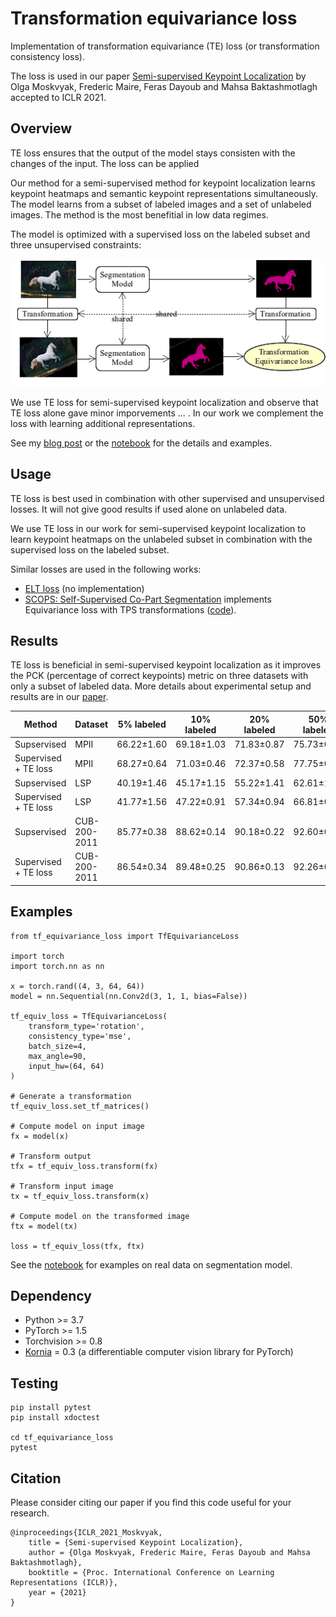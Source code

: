 # Transformation equivariance loss
Implementation of transformation equivariance (TE) loss (or transformation
consistency loss).

The loss is used in our paper [Semi-supervised Keypoint Localization](https://openreview.net/pdf?id=yFJ67zTeI2) by Olga Moskvyak, Frederic Maire, Feras Dayoub and Mahsa Baktashmotlagh accepted to ICLR 2021.


## Overview
TE loss ensures that the output of the model stays consisten with the changes of the input.
The loss can be applied

Our method for a semi-supervised method for keypoint localization learns keypoint heatmaps and semantic keypoint representations simultaneously. The model learns from a subset of labeled images and a set of unlabeled images. The method is the most benefitial in low data regimes.

The model is optimized with a supervised loss on the labeled subset and three unsupervised constraints:

![Transformation equivariance idea](images/tf_equivariance.png)


We use TE loss for semi-supervised keypoint localization and observe that TE loss alone gave minor imporvements ... . In our work we complement the loss with learning additional representations.

See my [blog post](https://olgamoskvyak.github.io/blog/unsupervised/losses/2021/03/25/transformation-equivariance-loss.html) or the [notebook](https://github.com/olgamoskvyak/tf_equivariance_loss/Examples.ipynb) for the details and examples.



## Usage
TE loss is best used in combination with other supervised and unsupervised losses.
It will not give good results if used alone on unlabeled data.

We use TE loss in our work for semi-supervised keypoint localization to learn
keypoint heatmaps on the unlabeled subset in combination with the supervised loss on the labeled subset.

Similar losses are used in the following works:
* [ELT loss](https://arxiv.org/pdf/1709.01591.pdf) (no implementation)
* [SCOPS: Self-Supervised Co-Part Segmentation](https://varunjampani.github.io/papers/hung19_SCOPS.pdf) implements Equivariance loss with TPS transformations ([code](https://github.com/NVlabs/SCOPS)).


## Results

TE loss is beneficial in semi-supervised keypoint localization as it improves
the PCK (percentage of correct keypoints) metric on three datasets with only
a subset of labeled data. More details about experimental setup and results
are in our [paper](https://openreview.net/pdf?id=yFJ67zTeI2).

| Method               | Dataset      | 5% labeled | 10% labeled | 20% labeled | 50% labeled |
|----------------------|--------------|------------|-------------|-------------|-------------|
| Supservised          | MPII         | 66.22±1.60 | 69.18±1.03  | 71.83±0.87  | 75.73±0.35  |
| Supervised + TE loss | MPII         | 68.27±0.64 | 71.03±0.46  | 72.37±0.58  | 77.75±0.31  |
| Supservised          | LSP          | 40.19±1.46 | 45.17±1.15  | 55.22±1.41  | 62.61±1.25  |
| Supervised + TE loss | LSP          | 41.77±1.56 | 47.22±0.91  | 57.34±0.94  | 66.81±0.62  |
| Supservised          | CUB-200-2011 | 85.77±0.38 | 88.62±0.14  | 90.18±0.22  | 92.60±0.28  |
| Supervised + TE loss | CUB-200-2011 | 86.54±0.34 | 89.48±0.25  | 90.86±0.13  | 92.26±0.06  |



## Examples
```
from tf_equivariance_loss import TfEquivarianceLoss

import torch
import torch.nn as nn

x = torch.rand((4, 3, 64, 64))
model = nn.Sequential(nn.Conv2d(3, 1, 1, bias=False))

tf_equiv_loss = TfEquivarianceLoss(
    transform_type='rotation',
    consistency_type='mse',
    batch_size=4,
    max_angle=90,
    input_hw=(64, 64)
)

# Generate a transformation
tf_equiv_loss.set_tf_matrices()

# Compute model on input image
fx = model(x)

# Transform output
tfx = tf_equiv_loss.transform(fx)

# Transform input image
tx = tf_equiv_loss.transform(x)

# Compute model on the transformed image
ftx = model(tx)

loss = tf_equiv_loss(tfx, ftx)

```

See the [notebook](https://github.com/olgamoskvyak/tf_equivariance_loss/Examples.ipynb) for examples on real data on segmentation model.


## Dependency

* Python >= 3.7
* PyTorch >= 1.5
* Torchvision >= 0.8
* [Kornia](https://github.com/kornia/kornia) = 0.3 (a differentiable computer vision library for PyTorch)


## Testing

```
pip install pytest
pip install xdoctest

cd tf_equivariance_loss
pytest

```



## Citation
Please consider citing our paper if you find this code useful for your research.
```
@inproceedings{ICLR_2021_Moskvyak,
	title = {Semi-supervised Keypoint Localization},
	author = {Olga Moskvyak, Frederic Maire, Feras Dayoub and Mahsa Baktashmotlagh},
	booktitle = {Proc. International Conference on Learning Representations (ICLR)},
	year = {2021}
}
```